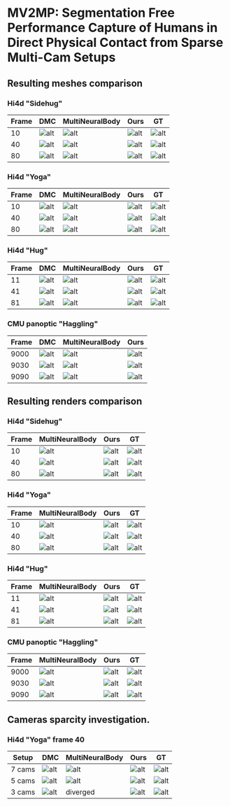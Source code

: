 # MV2MP: Segmentation Free Performance Capture of Humans in Direct Physical Contact from Sparse Multi-Cam Setups


## Resulting meshes comparison

### Hi4d "Sidehug"

| Frame | DMC | MultiNeuralBody | Ours | GT |
|------------|--------|--------|--------|--------|
| 10 | ![alt](outputs/pair32_sidehug32_unlit/10/mesh_list/dmc_7_1.gif) |  ![alt](outputs/pair32_sidehug32_unlit/10/mesh_list/real.multinb-val-7_1.gif) | ![alt](outputs/pair32_sidehug32_unlit/10/mesh_list/v2a_7_1.gif)|![alt](outputs/pair32_sidehug32_unlit/10/mesh_list/gt.gif)|
| 40 | ![alt](outputs/pair32_sidehug32_unlit/40/mesh_list/dmc_7_1.gif) |  ![alt](outputs/pair32_sidehug32_unlit/40/mesh_list/real.multinb-val-7_1.gif) | ![alt](outputs/pair32_sidehug32_unlit/40/mesh_list/v2a_7_1.gif)|![alt](outputs/pair32_sidehug32_unlit/40/mesh_list/gt.gif)|
| 80 | ![alt](outputs/pair32_sidehug32_unlit/40/mesh_list/dmc_7_1.gif) |  ![alt](outputs/pair32_sidehug32_unlit/80/mesh_list/real.multinb-val-7_1.gif) | ![alt](outputs/pair32_sidehug32_unlit/80/mesh_list/v2a_7_1.gif)|![alt](outputs/pair32_sidehug32_unlit/80/mesh_list/gt.gif)|


### Hi4d "Yoga"

| Frame | DMC | MultiNeuralBody | Ours | GT |
|------------|--------|--------|--------|--------|
| 10 | ![alt](outputs/pair00_yoga00_unlit/10/mesh_list/dmc_7_1.gif) |  ![alt](outputs/pair00_yoga00_unlit/10/mesh_list/real.multinb-val-7_1.gif) | ![alt](outputs/pair00_yoga00_unlit/10/mesh_list/v2a_7_1.gif)|![alt](outputs/pair00_yoga00_unlit/10/mesh_list/gt.gif)|
| 40 | ![alt](outputs/pair00_yoga00_unlit/40/mesh_list/dmc_7_1.gif) |  ![alt](outputs/pair00_yoga00_unlit/40/mesh_list/real.multinb-val-7_1.gif) | ![alt](outputs/pair00_yoga00_unlit/40/mesh_list/v2a_7_1.gif)|![alt](outputs/pair00_yoga00_unlit/40/mesh_list/gt.gif)|
| 80 | ![alt](outputs/pair00_yoga00_unlit/40/mesh_list/dmc_7_1.gif) |  ![alt](outputs/pair00_yoga00_unlit/80/mesh_list/real.multinb-val-7_1.gif) | ![alt](outputs/pair00_yoga00_unlit/80/mesh_list/v2a_7_1.gif)|![alt](outputs/pair00_yoga00_unlit/80/mesh_list/gt.gif)|

### Hi4d "Hug"

| Frame | DMC | MultiNeuralBody | Ours | GT |
|------------|--------|--------|--------|--------|
| 11 | ![alt](outputs/pair21_hug21_unlit/11/mesh_list/dmc_7_1.gif) |  ![alt](outputs/pair21_hug21_unlit/11/mesh_list/real.multinb-val-7_1.gif) | ![alt](outputs/pair21_hug21_unlit/11/mesh_list/v2a_7_1.gif)|![alt](outputs/pair21_hug21_unlit/11/mesh_list/gt.gif)|
| 41 | ![alt](outputs/pair21_hug21_unlit/41/mesh_list/dmc_7_1.gif) |  ![alt](outputs/pair21_hug21_unlit/41/mesh_list/real.multinb-val-7_1.gif) | ![alt](outputs/pair21_hug21_unlit/41/mesh_list/v2a_7_1.gif)|![alt](outputs/pair21_hug21_unlit/41/mesh_list/gt.gif)|
| 81 | ![alt](outputs/pair21_hug21_unlit/41/mesh_list/dmc_7_1.gif) |  ![alt](outputs/pair21_hug21_unlit/81/mesh_list/real.multinb-val-7_1.gif) | ![alt](outputs/pair21_hug21_unlit/81/mesh_list/v2a_7_1.gif)|![alt](outputs/pair21_hug21_unlit/81/mesh_list/gt.gif)|

### CMU panoptic "Haggling"

| Frame | DMC | MultiNeuralBody | Ours |
|------------|--------|--------|--------|
| 9000 | ![alt](outputs/cmu_panoptic_haggling_a2/9000/mesh_list/dmc_8_3.gif) |  ![alt](outputs/cmu_panoptic_haggling_a2/9000/mesh_list/real.multinb-val-8_3.gif) | ![alt](outputs/cmu_panoptic_haggling_a2/9000/mesh_list/v2a_8_3.gif)|
| 9030 | ![alt](outputs/cmu_panoptic_haggling_a2/9030/mesh_list/dmc_8_3.gif) |  ![alt](outputs/cmu_panoptic_haggling_a2/9030/mesh_list/real.multinb-val-8_3.gif) | ![alt](outputs/cmu_panoptic_haggling_a2/9030/mesh_list/v2a_8_3.gif)|
| 9090 | ![alt](outputs/cmu_panoptic_haggling_a2/9090/mesh_list/dmc_8_3.gif) |  ![alt](outputs/cmu_panoptic_haggling_a2/9090/mesh_list/real.multinb-val-8_3.gif) | ![alt](outputs/cmu_panoptic_haggling_a2/9090/mesh_list/v2a_8_3.gif)|


## Resulting renders comparison

### Hi4d "Sidehug"

| Frame | MultiNeuralBody | Ours | GT |
|------------|--------|--------|--------|
| 10 | ![alt](outputs/pair32_sidehug32_unlit/10/images_undistorted/real.multinb-val-7_1_76.png) |  ![alt](outputs/pair32_sidehug32_unlit/10/images_undistorted/render_v2a_7_1_76.png) | ![alt](outputs/pair32_sidehug32_unlit/10/images_undistorted/real_76.png)|
| 40 | ![alt](outputs/pair32_sidehug32_unlit/40/images_undistorted/real.multinb-val-7_1_76.png) |  ![alt](outputs/pair32_sidehug32_unlit/40/images_undistorted/render_v2a_7_1_76.png) | ![alt](outputs/pair32_sidehug32_unlit/40/images_undistorted/real_76.png)|
| 80 | ![alt](outputs/pair32_sidehug32_unlit/80/images_undistorted/real.multinb-val-7_1_76.png) |  ![alt](outputs/pair32_sidehug32_unlit/80/images_undistorted/render_v2a_7_1_76.png) | ![alt](outputs/pair32_sidehug32_unlit/80/images_undistorted/real_76.png)|

### Hi4d "Yoga"

| Frame | MultiNeuralBody | Ours | GT |
|------------|--------|--------|--------|
| 10 | ![alt](outputs/pair00_yoga00_unlit/10/images_undistorted/real.multinb-val-7_1_16.png) |  ![alt](outputs/pair00_yoga00_unlit/10/images_undistorted/render_v2a_7_1_16.png) | ![alt](outputs/pair00_yoga00_unlit/10/images_undistorted/real_16.png)|
| 40 | ![alt](outputs/pair00_yoga00_unlit/40/images_undistorted/real.multinb-val-7_1_16.png) |  ![alt](outputs/pair00_yoga00_unlit/40/images_undistorted/render_v2a_7_1_16.png) | ![alt](outputs/pair00_yoga00_unlit/40/images_undistorted/real_16.png)|
| 80 | ![alt](outputs/pair00_yoga00_unlit/80/images_undistorted/real.multinb-val-7_1_16.png) |  ![alt](outputs/pair00_yoga00_unlit/80/images_undistorted/render_v2a_7_1_16.png) | ![alt](outputs/pair00_yoga00_unlit/80/images_undistorted/real_16.png)|


### Hi4d "Hug"

| Frame | MultiNeuralBody | Ours | GT |
|------------|--------|--------|--------|
| 11 | ![alt](outputs/pair21_hug21_unlit/11/images_undistorted/real.multinb-val-7_1_4.png) |  ![alt](outputs/pair21_hug21_unlit/11/images_undistorted/render_v2a_7_1_4.png) | ![alt](outputs/pair21_hug21_unlit/11/images_undistorted/real_4.png)|
| 41 | ![alt](outputs/pair21_hug21_unlit/41/images_undistorted/real.multinb-val-7_1_4.png) |  ![alt](outputs/pair21_hug21_unlit/41/images_undistorted/render_v2a_7_1_4.png) | ![alt](outputs/pair21_hug21_unlit/41/images_undistorted/real_4.png)|
| 81 | ![alt](outputs/pair21_hug21_unlit/81/images_undistorted/real.multinb-val-7_1_4.png) |  ![alt](outputs/pair21_hug21_unlit/81/images_undistorted/render_v2a_7_1_4.png) | ![alt](outputs/pair21_hug21_unlit/81/images_undistorted/real_4.png)|


### CMU panoptic "Haggling"

| Frame | MultiNeuralBody | Ours | GT |
|------------|--------|--------|--------|
| 9000 | ![alt](outputs/cmu_panoptic_haggling_a2/9000/images_undistorted/real.multinb-val-8_3_00_08.png) |  ![alt](outputs/cmu_panoptic_haggling_a2/9000/images_undistorted/render_v2a_8_3_00_08.png) | ![alt](outputs/cmu_panoptic_haggling_a2/9000/images_undistorted/gt_00_08.png)|
| 9030 | ![alt](outputs/cmu_panoptic_haggling_a2/9030/images_undistorted/real.multinb-val-8_3_00_08.png) |  ![alt](outputs/cmu_panoptic_haggling_a2/9030/images_undistorted/render_v2a_8_3_00_08.png) | ![alt](outputs/cmu_panoptic_haggling_a2/9030/images_undistorted/gt_00_08.png)|
| 9090 | ![alt](outputs/cmu_panoptic_haggling_a2/9090/images_undistorted/real.multinb-val-8_3_00_08.png) |  ![alt](outputs/cmu_panoptic_haggling_a2/9090/images_undistorted/render_v2a_8_3_00_08.png) | ![alt](outputs/cmu_panoptic_haggling_a2/9090/images_undistorted/gt_00_08.png)|

## Cameras sparcity investigation. 



### Hi4d  "Yoga" frame 40
| Setup | DMC  |  MultiNeuralBody | Ours| GT |
|------------|--------|--------|--------|--------|
|7 cams| ![alt](outputs/pair00_yoga00_unlit/40/mesh_list/dmc_7_1.gif) |  ![alt](outputs/pair00_yoga00_unlit/40/mesh_list/real.multinb-val-7_1.gif) | ![alt](outputs/pair00_yoga00_unlit/40/mesh_list/v2a_7_1.gif)|![alt](outputs/pair00_yoga00_unlit/40/mesh_list/gt.gif)|
|5 cams| ![alt](ablation_outputs/pair00_yoga00_unlit/40/mesh_list/dmc_5_3.gif)| ![alt](ablation_outputs/pair00_yoga00_unlit/40/mesh_list/real.multinb-val-5_3.gif) |![alt](ablation_outputs/pair00_yoga00_unlit/40/mesh_list/v2a_5_3.gif) | ![alt](outputs/pair00_yoga00_unlit/40/mesh_list/gt.gif)|
|3 cams| ![alt](ablation_outputs/pair00_yoga00_unlit/40/mesh_list/dmc_3_3.gif)| diverged |![alt](ablation_outputs/pair00_yoga00_unlit/40/mesh_list/v2a_3_3.gif) | ![alt](outputs/pair00_yoga00_unlit/40/mesh_list/gt.gif)|




